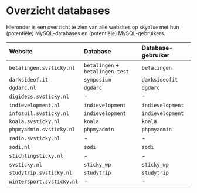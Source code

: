 # Overzicht databases

Hieronder is een overzicht te zien van alle websites op `skyblue` met  hun (potentiële) MySQL-databases en (potentiële) MySQL-gebruikers.

| Website                   | Database                          | Database-gebruiker    |
| :------------------------ | :-------------------------------- | :-------------------- |
| `betalingen.svsticky.nl`  | `betalingen` + `betalingen-test`  | `betalingen`          |
| `darksideof.it`           | `symposium`                       | `darksideofit`        |
| `dgdarc.nl`               | `dgdarc`                          | `dgdarc`              |
| `digidecs.svsticky.nl`    | *-*                               | *-*                   |
| `indievelopment.nl`       | `indievelopment`                  | `indievelopment`      |
| `infozuil.svsticky.nl`    | `indievelopment`                  | `indievelopment`      |
| `koala.svsticky.nl`       | `koala`                           | `koala`               |
| `phpmyadmin.svsticky.nl`  | `phpmyadmin`                      | `phpmyadmin`          |
| `radio.svsticky.nl`       | *-*                               | *-*                   |
| `sodi.nl`                 | `sodi`                            | `sodi`                |
| `stichtingsticky.nl`      | *-*                               | *-*                   |
| `svsticky.nl`             | `sticky_wp`                       | `sticky_wp`           |
| `studytrip.svsticky.nl`   | `studytrip`                       | `studytrip`           |
| `wintersport.svsticky.nl` | *-*                               | *-*                   |
